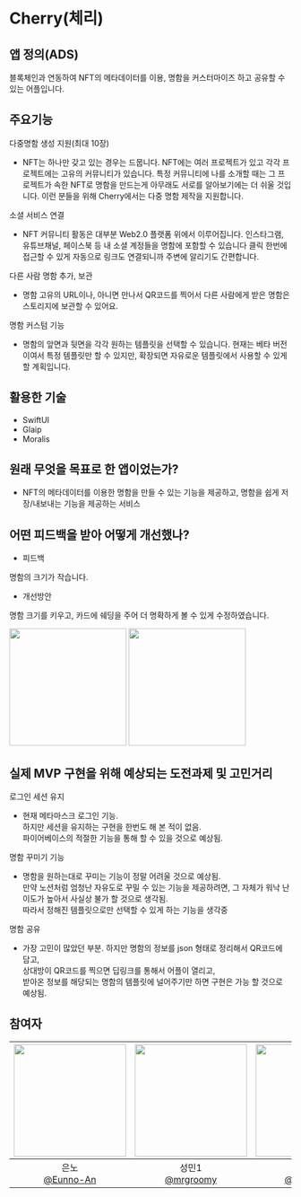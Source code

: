 # Cherry(체리)

## 앱 정의(ADS)
블록체인과 연동하여 NFT의 메타데이터를 이용, 명함을 커스터마이즈 하고 공유할 수 있는 어플입니다.

## 주요기능
다중명함 생성 지원(최대 10장)

- NFT는 하나만 갖고 있는 경우는 드뭅니다. NFT에는 여러 프로젝트가 있고 각각 프로젝트에는 고유의 커뮤니티가 있습니다. 특정 커뮤니티에 나를 소개할 때는 그 프로젝트가 속한 NFT로 명함을 만드는게 아무래도 서로를 알아보기에는 더 쉬울 것입니다. 이런 분들을 위해 Cherry에서는 다중 명함 제작을 지원합니다.

소셜 서비스 연결

- NFT 커뮤니티 활동은 대부분 Web2.0 플랫폼 위에서 이루어집니다.
인스타그램, 유튜브채널, 페이스북 등 내 소셜 계정들을 명함에 포함할 수 있습니다
클릭 한번에 접근할 수 있게 자동으로 링크도 연결되니까 주변에 알리기도 간편합니다.

다른 사람 명함 추가, 보관

- 명함 고유의 URL이나, 아니면 만나서 QR코드를 찍어서 
다른 사람에게 받은 명함은 스토리지에 보관할 수 있어요.

명함 커스텀 기능

- 명함의 앞면과 뒷면을 각각 원하는 템플릿을 선택할 수 있습니다.
현재는 베타 버전이여서 특정 템플릿만 할 수 있지만, 확장되면 자유로운 템플릿에서 사용할 수 있게 할 계획입니다.


## 활용한 기술
- SwiftUI
- Glaip
- Moralis

## 원래 무엇을 목표로 한 앱이었는가?
- NFT의 메타데이터를 이용한 명함을 만들 수 있는 기능을 제공하고, 명함을 쉽게 저장/내보내는 기능을 제공하는 서비스

## 어떤 피드백을 받아 어떻게 개선했나?
- 피드백  

명함의 크기가 작습니다.  
- 개선방안  

명함 크기를 키우고, 카드에 쉐딩을 주어
  더 명확하게 볼 수 있게 수정하였습니다.  
  
<img width="209" src="https://user-images.githubusercontent.com/98198645/205234453-1fdaaddf-0f26-4542-9e25-594d1d3d9303.png"> <img width="209" src="https://cdn.discordapp.com/attachments/1043032747112923166/1048130140019884052/ezgif.com-gif-maker_.gif"> 



## 실제 MVP 구현을 위해 예상되는 도전과제 및 고민거리
로그인 세션 유지
- 현재 메타마스크 로그인 기능.  
하지만 세션을 유지하는 구현을 한번도 해 본 적이 없음.  
파이어베이스의 적절한 기능을 통해 할 수 있을 것으로 예상됨.

명함 꾸미기 기능
- 명함을 원하는대로 꾸미는 기능이 정말 어려울 것으로 예상됨.  
만약 노션처럼 엄청난 자유도로 꾸밀 수 있는 기능을 제공하려면, 그 자체가 워낙 난이도가 높아서 사실상 불가 할 것으로 생각됨.  
따라서 정해진 템플릿으로만 선택할 수 있게 하는 기능을 생각중

명함 공유
- 가장 고민이 많았던 부분. 
하지만 명함의 정보를 json 형태로 정리해서 QR코드에 담고,  
상대방이 QR코드를 찍으면 딥링크를 통해서 어플이 열리고,  
받아온 정보를 해당되는 명함의 템플릿에 널어주기만 하면 구현은 가능 할 것으로 예상됨.

## 참여자

| <img src="https://avatars.githubusercontent.com/u/33450365?v=4" width=200> | <img src="https://avatars.githubusercontent.com/u/104570633?v=4" width=200> | <img src="https://avatars.githubusercontent.com/u/98198645?v=4" width=200> | <img src="https://avatars.githubusercontent.com/u/98254580?v=4" width=200> | <img src="https://avatars.githubusercontent.com/u/86897750?v=4" width=200> |
| :----------------------------------------------------------: | :---------------------------------------------: | :-------------------------------------------------: | :-------------------------------------------------: |  :-------------------------------------------------: |
| 은노<br/>[@Eunno-An](https://github.com/Eunno-An)<br/> | 성민1<br/>[@mrgroomy](https://github.com/mrgroomy)<br/> | 혜성<br/> [@angry-dev](https://github.com/angry-dev)<br/> | 종환<br/>[@JJH0729](https://github.com/JJH0729)<br/> | 근섭<br/>[@JKSeub](https://github.com/JKSeub)<br/> |
